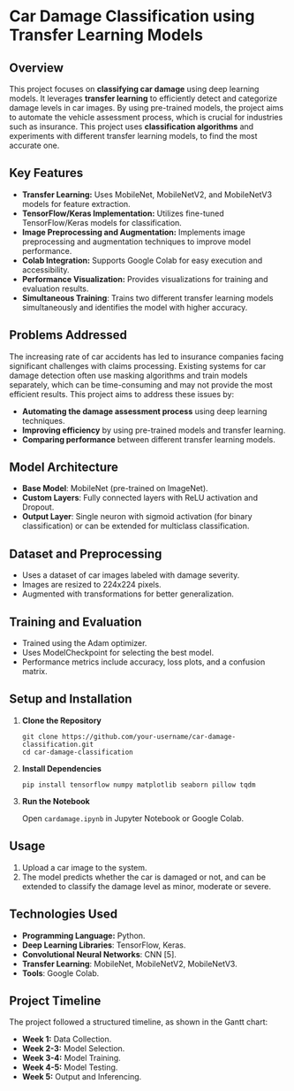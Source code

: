 # Car Damage Classification using Transfer Learning Models

## Overview

This project focuses on **classifying car damage** using deep learning models. It leverages **transfer learning** to efficiently detect and categorize damage levels in car images. By using pre-trained models, the project aims to automate the vehicle assessment process, which is crucial for industries such as insurance. This project uses **classification algorithms** and experiments with different transfer learning models, to find the most accurate one.

## Key Features

*   **Transfer Learning:** Uses MobileNet, MobileNetV2, and MobileNetV3 models for feature extraction.
*   **TensorFlow/Keras Implementation:** Utilizes fine-tuned TensorFlow/Keras models for classification.
*   **Image Preprocessing and Augmentation:** Implements image preprocessing and augmentation techniques to improve model performance.
*   **Colab Integration:** Supports Google Colab for easy execution and accessibility.
*   **Performance Visualization:** Provides visualizations for training and evaluation results.
*   **Simultaneous Training**: Trains two different transfer learning models simultaneously and identifies the model with higher accuracy.

## Problems Addressed

The increasing rate of car accidents has led to insurance companies facing significant challenges with claims processing. Existing systems for car damage detection often use masking algorithms and train models separately, which can be time-consuming and may not provide the most efficient results. This project aims to address these issues by:

*   **Automating the damage assessment process** using deep learning techniques.
*   **Improving efficiency** by using pre-trained models and transfer learning.
*   **Comparing performance** between different transfer learning models.

## Model Architecture

*   **Base Model**: MobileNet (pre-trained on ImageNet).
*   **Custom Layers**: Fully connected layers with ReLU activation and Dropout.
*   **Output Layer**: Single neuron with sigmoid activation (for binary classification) or can be extended for multiclass classification.

## Dataset and Preprocessing

*   Uses a dataset of car images labeled with damage severity.
*   Images are resized to 224x224 pixels.
*   Augmented with transformations for better generalization.

## Training and Evaluation

*   Trained using the Adam optimizer.
*   Uses ModelCheckpoint for selecting the best model.
*   Performance metrics include accuracy, loss plots, and a confusion matrix.

## Setup and Installation

1.  **Clone the Repository**
    ```
    git clone https://github.com/your-username/car-damage-classification.git
    cd car-damage-classification
    ```
2.  **Install Dependencies**
    ```
    pip install tensorflow numpy matplotlib seaborn pillow tqdm
    ```
3.  **Run the Notebook**

    Open `cardamage.ipynb` in Jupyter Notebook or Google Colab.

## Usage

1.  Upload a car image to the system.
2.  The model predicts whether the car is damaged or not, and can be extended to classify the damage level as minor, moderate or severe.

## Technologies Used

*   **Programming Language:** Python.
*  **Deep Learning Libraries**: TensorFlow, Keras.
*   **Convolutional Neural Networks**: CNN [5].
*   **Transfer Learning**: MobileNet, MobileNetV2, MobileNetV3.
*   **Tools**: Google Colab.

## Project Timeline

The project followed a structured timeline, as shown in the Gantt chart:

*   **Week 1:** Data Collection.
*   **Week 2-3:** Model Selection.
*   **Week 3-4:** Model Training.
*  **Week 4-5:** Model Testing.
*   **Week 5:** Output and Inferencing.
